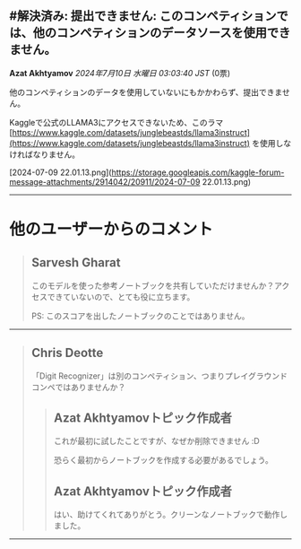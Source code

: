## #解決済み: 提出できません: このコンペティションでは、他のコンペティションのデータソースを使用できません。

**Azat Akhtyamov** *2024年7月10日 水曜日 03:03:40 JST* (0票)

他のコンペティションのデータを使用していないにもかかわらず、提出できません。

Kaggleで公式のLLAMA3にアクセスできないため、このラマ [https://www.kaggle.com/datasets/junglebeastds/llama3instruct](https://www.kaggle.com/datasets/junglebeastds/llama3instruct) を使用しなければなりません。

[2024-07-09  22.01.13.png](https://storage.googleapis.com/kaggle-forum-message-attachments/2914042/20911/2024-07-09  22.01.13.png)

---

# 他のユーザーからのコメント

> ## Sarvesh Gharat
> 
> このモデルを使った参考ノートブックを共有していただけませんか？アクセスできていないので、とても役に立ちます。
> 
> PS: このスコアを出したノートブックのことではありません。
> 
> 
> 
---
> ## Chris Deotte
> 
> 「Digit Recognizer」は別のコンペティション、つまりプレイグラウンドコンペではありませんか？
> 
> 
> 
> > ## Azat Akhtyamovトピック作成者
> > 
> > これが最初に試したことですが、なぜか削除できません :D 
> > 
> > 恐らく最初からノートブックを作成する必要があるでしょう。
> > 
> > 
> > 
> > ## Azat Akhtyamovトピック作成者
> > 
> > はい、助けてくれてありがとう。クリーンなノートブックで動作しました。
> > 
> > 
> > 
--- 

